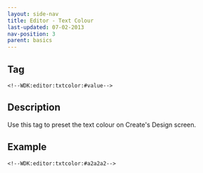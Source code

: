 ```yaml
---
layout: side-nav
title: Editor - Text Colour
last-updated: 07-02-2013
nav-position: 3
parent: basics
---
```


## Tag

`<!--WDK:editor:txtcolor:#value-->`

## Description

Use this tag to preset the text colour on Create's Design screen.

## Example

~~~
<!--WDK:editor:txtcolor:#a2a2a2-->
~~~
